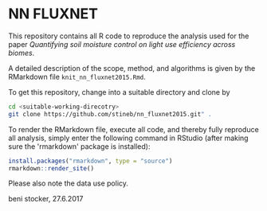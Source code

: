 # NN FLUXNET

This repository contains all R code to reproduce the analysis used for the paper *Quantifying soil moisture control on light use efficiency across biomes*.

A detailed description of the scope, method, and algorithms is given by the RMarkdown file `knit_nn_fluxnet2015.Rmd`. 

To get this repository, change into a suitable directory and clone by
```bash
cd <suitable-working-direcotry>
git clone https://github.com/stineb/nn_fluxnet2015.git" .
```

To render the RMarkdown file, execute all code, and thereby fully reproduce all analysis, simply enter the following command in RStudio (after making sure the 'rmarkdown' package is installed):
```r
install.packages("rmarkdown", type = "source")
rmarkdown::render_site()
```

Please also note the data use policy.

beni stocker, 27.6.2017